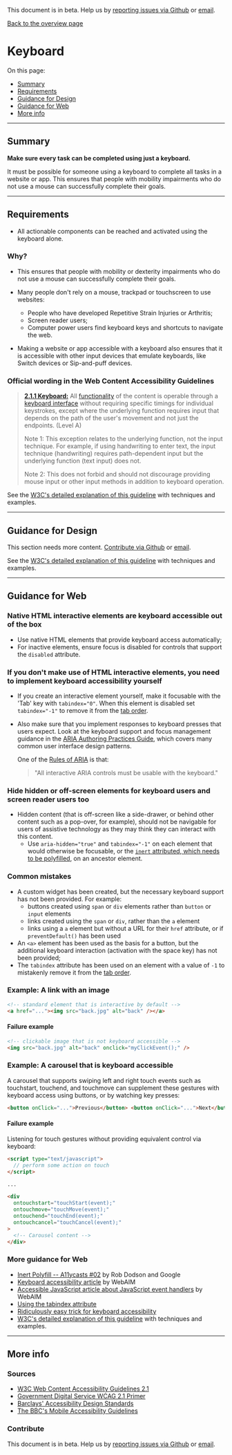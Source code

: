 This document is in beta. Help us by [reporting issues via Github](https://github.com/jfhector/accessibility-guidelines) or [email](mailto:jeanfrancois.hector@googlemail.com).

[Back to the overview page](./../index.html)

# Keyboard

On this page:

- [Summary](#summary)
- [Requirements](#requirements)
- [Guidance for Design](#guidance-for-design)
- [Guidance for Web](#guidance-for-web)
- [More info](#more-info)

---

## Summary

**Make sure every task can be completed using just a keyboard.**

It must be possible for someone using a keyboard to complete all tasks in a website or app. This ensures that people with mobility impairments who do not use a mouse can successfully complete their goals.

---

## Requirements

- All actionable components can be reached and activated using the keyboard alone.

### Why?

- This ensures that people with mobility or dexterity impairments who do not use a mouse can successfully complete their goals.

- Many people don't rely on a mouse, trackpad or touchscreen to use websites:

  - People who have developed Repetitive Strain Injuries or Arthritis;
  - Screen reader users;
  - Computer power users find keyboard keys and shortcuts to navigate the web.

- Making a website or app accessible with a keyboard also ensures that it is accessible with other input devices that emulate keyboards, like Switch devices or Sip-and-puff devices.

### Official wording in the Web Content Accessibility Guidelines

> [**2.1.1 Keyboard:**](https://www.w3.org/TR/UNDERSTANDING-WCAG20/keyboard-operation-keyboard-operable.html) All [functionality](https://www.w3.org/TR/UNDERSTANDING-WCAG20/keyboard-operation-keyboard-operable.html#functiondef) of the content is operable through a [keyboard interface](https://www.w3.org/TR/UNDERSTANDING-WCAG20/keyboard-operation-keyboard-operable.html#keybrd-interfacedef) without requiring specific timings for individual keystrokes, except where the underlying function requires input that depends on the path of the user's movement and not just the endpoints. (Level A)
>
> Note 1: This exception relates to the underlying function, not the input technique. For example, if using handwriting to enter text, the input technique (handwriting) requires path-dependent input but the underlying function (text input) does not.
>
> Note 2: This does not forbid and should not discourage providing mouse input or other input methods in addition to keyboard operation.

See the [W3C's detailed explanation of this guideline](https://www.w3.org/TR/UNDERSTANDING-WCAG20/keyboard-operation-keyboard-operable.html) with techniques and examples.

---

## Guidance for Design

This section needs more content. [Contribute via Github](https://github.com/theappbusiness/accessibility-guidelines/) or [email](mailto:jeanfrancois@theappbusiness.com).

See the [W3C's detailed explanation of this guideline](https://www.w3.org/TR/UNDERSTANDING-WCAG20/keyboard-operation-keyboard-operable.html) with techniques and examples.

---

## Guidance for Web

### Native HTML interactive elements are keyboard accessible out of the box

- Use native HTML elements that provide keyboard access automatically;
- For inactive elements, ensure focus is disabled for controls that support the `disabled` attribute.

### If you don't make use of HTML interactive elements, you need to implement keyboard accessibility yourself

- If you create an interactive element yourself, make it focusable with the 'Tab' key with `tabindex="0"`. When this element is disabled set `tabindex="-1"` to remove it from the [tab order](./definitions.md#tab-order).
- Also make sure that you implement responses to keyboard presses that users expect. Look at the keyboard support and focus management guidance in the [ARIA Authoring Practices Guide](https://www.w3.org/TR/wai-aria-practices-1.1/), which covers many common user interface design patterns.

  One of the [Rules of ARIA](https://www.w3.org/TR/using-aria/#NOTES) is that:

  > "All interactive ARIA controls must be usable with the keyboard."

### Hide hidden or off-screen elements for keyboard users and screen reader users too

- Hidden content (that is off-screen like a side-drawer, or behind other content such as a pop-over, for example), should not be navigable for users of assistive technology as they may think they can interact with this content.
  - Use `aria-hidden="true"` and `tabindex="-1"` on each element that would otherwise be focusable, or the [`inert` attributed, which needs to be polyfilled](https://github.com/WICG/inert), on an ancestor element.

### Common mistakes

- A custom widget has been created, but the necessary keyboard support has not been provided. For example:
  - buttons created using `span` or `div` elements rather than `button` or `input` elements
  - links created using the `span` or `div`, rather than the `a` element
  - links using a `a` element but without a URL for their `href` attribute, or if `preventDefault()` has been used
- An `<a>` element has been used as the basis for a button, but the additional keyboard interaction (activation with the space key) has not been provided;
- The `tabindex` attribute has been used on an element with a value of `-1` to mistakenly remove it from the [tab order](./definitions.md#tab-order).

### Example: A link with an image

```html
<!-- standard element that is interactive by default -->
<a href="..."><img src="back.jpg" alt="back" /></a>
```

#### Failure example

```html
<!-- clickable image that is not keyboard accessible -->
<img src="back.jpg" alt="back" onclick="myClickEvent();" />
```

### Example: A carousel that is keyboard accessible

A carousel that supports swiping left and right touch events such as touchstart, touchend, and touchmove can supplement these gestures with keyboard access using buttons, or by watching key presses:

```html
<button onClick="...">Previous</button> <button onClick="...">Next</button>
```

#### Failure example

Listening for touch gestures without providing equivalent control via keyboard:

```html
<script type="text/javascript">
  // perform some action on touch
</script>

...

<div
  ontouchstart="touchStart(event);"
  ontouchmove="touchMove(event);"
  ontouchend="touchEnd(event);"
  ontouchcancel="touchCancel(event);"
>
  <!-- Carousel content -->
</div>
```

### More guidance for Web

- [Inert Polyfill -- A11ycasts #02](https://www.youtube.com/watch?v=fGLp_gfMMGU&list=PLNYkxOF6rcICWx0C9LVWWVqvHlYJyqw7g) by Rob Dodson and Google
- [Keyboard accessibility article](http://webaim.org/techniques/keyboard/) by WebAIM
- [Accessible JavaScript article about JavaScript event handlers](https://webaim.org/techniques/javascript/eventhandlers) by WebAIM
- [Using the tabindex attribute](https://www.paciellogroup.com/blog/2014/08/using-the-tabindex-attribute/)
- [Ridiculously easy trick for keyboard accessibility](http://www.karlgroves.com/2014/11/24/ridiculously-easy-trick-for-keyboard-accessibility/)
- [W3C's detailed explanation of this guideline](https://www.w3.org/TR/UNDERSTANDING-WCAG20/keyboard-operation-keyboard-operable.html) with techniques and examples.

---

## More info

### Sources

- [W3C Web Content Accessibility Guidelines 2.1](https://www.w3.org/TR/WCAG21/)
- [Government Digital Service WCAG 2.1 Primer](https://alphagov.github.io/wcag-primer/)
- [Barclays' Accessibility Design Standards](https://home.barclays/who-we-are/our-suppliers/our-requirements-of-external-suppliers/)
- [The BBC's Mobile Accessibility Guidelines](https://www.bbc.co.uk/guidelines/futuremedia/accessibility/mobile/summary)

### Contribute

This document is in beta. Help us by [reporting issues via Github](https://github.com/jfhector/accessibility-guidelines) or [email](mailto:jeanfrancois.hector@googlemail.com).

